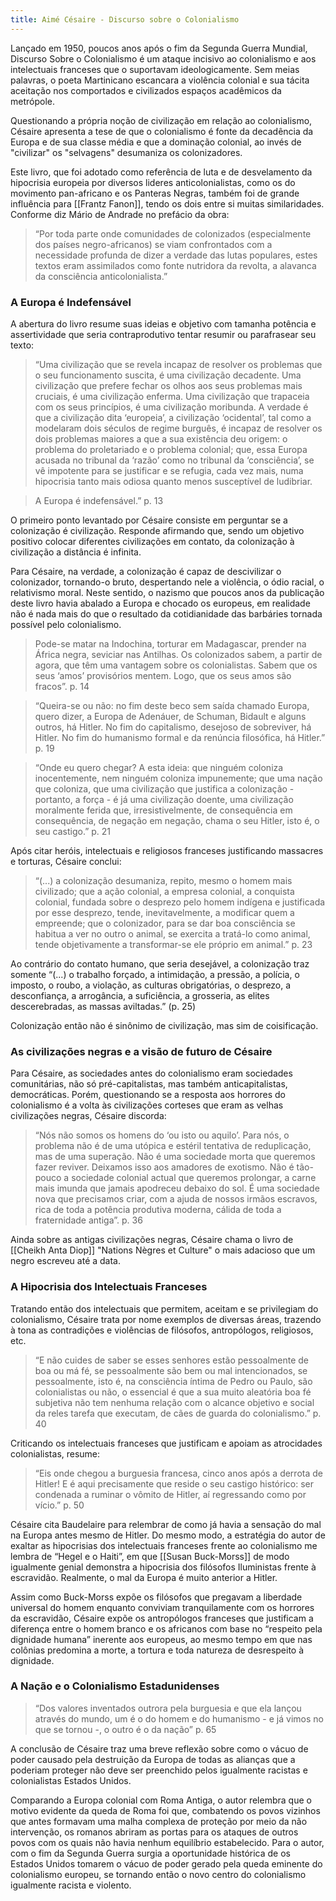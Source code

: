 ```yaml
---
title: Aimé Césaire - Discurso sobre o Colonialismo
---
```


Lançado em 1950, poucos anos após o fim da Segunda Guerra Mundial, Discurso Sobre o Colonialismo é um ataque incisivo ao colonialismo e aos intelectuais franceses que o suportavam ideologicamente. Sem meias palavras, o poeta Martinicano escancara a violência colonial e sua tácita aceitação nos comportados e civilizados espaços acadêmicos da metrópole. 

Questionando a própria noção de civilização em relação ao colonialismo, Césaire apresenta a tese de que o colonialismo é fonte da decadência da Europa e de sua classe média e que a dominação colonial, ao invés de "civilizar" os "selvagens" desumaniza os colonizadores. 

Este livro, que foi adotado como referência de luta e de desvelamento da hipocrisia europeia por diversos lideres anticolonialistas, como os do movimento pan-africano e os Panteras Negras, também foi de grande influência para [[Frantz Fanon]], tendo os dois entre si muitas similaridades. Conforme diz Mário de Andrade no prefácio da obra: 

> “Por toda parte onde comunidades de colonizados (especialmente dos países negro-africanos) se viam confrontados com a necessidade profunda de dizer a verdade das lutas populares, estes textos eram assimilados como fonte nutridora da revolta, a alavanca da consciência anticolonialista.” 

### A Europa é Indefensável

A abertura do livro resume suas ideias e objetivo com tamanha potência e assertividade que seria contraprodutivo tentar resumir ou parafrasear seu texto:

> “Uma civilização que se revela incapaz de resolver os problemas que o seu funcionamento suscita, é uma civilização decadente. 
> Uma civilização que prefere fechar os olhos aos seus problemas mais cruciais, é uma civilização enferma.
> Uma civilização que trapaceia com os seus princípios, é uma civilização moribunda.
> A verdade é que a civilização dita ‘europeia’, a civilização ‘ocidental’, tal como a modelaram dois séculos de regime burguês, é incapaz de resolver os dois problemas maiores a que a sua existência deu origem: o problema do proletariado e o problema colonial; que, essa Europa acusada no tribunal da ‘razão’ como no tribunal da ‘consciência’, se vê impotente para se justificar e se refugia, cada vez mais, numa hipocrisia tanto mais odiosa quanto menos susceptível de ludibriar. 

> A Europa é indefensável.” p. 13

O primeiro ponto levantado por Césaire consiste em perguntar se a colonização é civilização. Responde afirmando que, sendo um objetivo positivo colocar diferentes civilizações em contato, da colonização à civilização a distância é infinita.

Para Césaire, na verdade, a colonização é capaz de descivilizar o colonizador, tornando-o bruto, despertando nele a violência, o ódio racial, o relativismo moral. Neste sentido, o nazismo que poucos anos da publicação deste livro havia abalado a Europa e chocado os europeus, em realidade não é nada mais do que o resultado da cotidianidade das barbáries tornada possível pelo colonialismo. 

> Pode-se matar na Indochina, torturar em Madagascar, prender na África negra, seviciar nas Antilhas. Os colonizados sabem, a partir de agora, que têm uma vantagem sobre os colonialistas.  Sabem que os seus ‘amos’ provisórios mentem. 
> Logo, que os seus amos são fracos”. p. 14

> “Queira-se ou não: no fim deste beco sem saída chamado Europa, quero dizer, a Europa de Adenáuer, de Schuman, Bidault e alguns outros, há Hitler. No fim do capitalismo, desejoso de sobreviver, há Hitler. No fim do humanismo formal e da renúncia filosófica, há Hitler.” p. 19

>  “Onde eu quero chegar? A esta ideia: que ninguém coloniza inocentemente, nem ninguém coloniza impunemente; que uma nação que coloniza, que uma civilização que justifica a colonização - portanto, a força - é já uma civilização doente, uma civilização moralmente ferida que, irresistivelmente, de consequência em consequência, de negação em negação, chama o seu Hitler, isto é, o seu castigo.” p. 21

Após citar heróis, intelectuais e religiosos franceses justificando massacres e torturas, Césaire conclui:
> “(...) a colonização desumaniza, repito, mesmo o homem mais civilizado; que a ação colonial, a empresa colonial, a conquista colonial, fundada sobre o desprezo pelo homem indígena e justificada por esse desprezo, tende, inevitavelmente, a modificar quem a empreende; que o colonizador, para se dar boa consciência se habitua a ver no outro o animal, se exercita a tratá-lo como animal, tende objetivamente a transformar-se ele próprio em animal.” p. 23

Ao contrário do contato humano, que seria desejável, a colonização traz somente “(...) o trabalho forçado, a intimidação, a pressão, a polícia, o imposto, o roubo, a violação, as culturas obrigatórias, o desprezo, a desconfiança, a arrogância, a suficiência, a grosseria, as elites descerebradas, as massas aviltadas.” (p. 25)

Colonização então não é sinônimo de civilização, mas sim de coisificação. 


### As civilizações negras e a visão de futuro de Césaire

Para Césaire, as sociedades antes do colonialismo eram sociedades comunitárias, não só pré-capitalistas, mas também anticapitalistas, democráticas. Porém, questionando se a resposta aos horrores do colonialismo é a volta às civilizações corteses que eram as velhas civilizações negras, Césaire discorda:

> “Nós não somos os homens do ‘ou isto ou aquilo’. Para nós, o problema não é de uma utópica e estéril tentativa de reduplicação, mas de uma superação. Não é uma sociedade morta que queremos fazer reviver. Deixamos isso aos amadores de exotismo. Não é tão-pouco a sociedade colonial actual que queremos prolongar, a carne mais imunda que jamais apodreceu debaixo do sol. É uma sociedade nova que precisamos criar, com a ajuda de nossos irmãos escravos, rica de toda a potência produtiva moderna, cálida de toda a fraternidade antiga”. p. 36

Ainda sobre as antigas civilizações negras, Césaire chama o livro de [[Cheikh Anta Diop]] "Nations Nègres et Culture" o mais adacioso que um negro escreveu até a data.

### A Hipocrisia dos Intelectuais Franceses

Tratando então dos intelectuais que permitem, aceitam e se privilegiam do colonialismo, Césaire trata por nome exemplos de diversas áreas, trazendo à tona as contradições e violências de filósofos, antropólogos, religiosos, etc. 

> “E não cuides de saber se esses senhores estão pessoalmente de boa ou má fé, se pessoalmente são bem ou mal intencionados, se pessoalmente, isto é, na consciência íntima de Pedro ou Paulo, são colonialistas ou não, o essencial é que a sua muito aleatória boa fé subjetiva não tem nenhuma relação com o alcance objetivo e social da reles tarefa que executam, de cães de guarda do colonialismo.” p. 40

Criticando os intelectuais franceses que justificam e apoiam as atrocidades colonialistas, resume:
> “Eis onde chegou a burguesia francesa, cinco anos após a derrota de Hitler! E é aqui precisamente que reside o seu castigo histórico: ser condenada a ruminar o vômito de Hitler, aí regressando como por vício.” p. 50

Césaire cita Baudelaire para relembrar de como já havia a sensação do mal na Europa antes mesmo de Hitler. Do mesmo modo, a estratégia do autor de exaltar as hipocrisias dos intelectuais franceses frente ao colonialismo me lembra de “Hegel e o Haiti”, em que [[Susan Buck-Morss]] de modo igualmente genial demonstra a hipocrisia dos filósofos Iluministas frente à escravidão. Realmente, o mal da Europa é muito anterior a Hitler. 

Assim como Buck-Morss expõe os filósofos que pregavam a liberdade universal do homem enquanto conviviam tranquilamente com os horrores da escravidão, Césaire expõe os antropólogos franceses que justificam a diferença entre o homem branco e os africanos com base no “respeito pela dignidade humana” inerente aos europeus, ao mesmo tempo em que nas colônias predomina a morte, a tortura e toda natureza de desrespeito à dignidade. 

### A Nação e o Colonialismo Estadunidenses

> “Dos valores inventados outrora pela burguesia e que ela lançou através do mundo, um é o do homem e do humanismo - e já vimos no que se tornou -, o outro é o da nação” p. 65

A conclusão de Césaire traz uma breve reflexão sobre como o vácuo de poder causado pela destruição da Europa de todas as alianças que a poderiam proteger não deve ser preenchido pelos igualmente racistas e colonialistas Estados Unidos. 

Comparando a Europa colonial com Roma Antiga, o autor relembra que o motivo evidente da queda de Roma foi que, combatendo os povos vizinhos que antes formavam uma malha complexa de proteção por meio da não intervenção, os romanos abriram as portas para os ataques de outros povos com os quais não havia nenhum equilíbrio estabelecido. Para o autor, com o fim da Segunda Guerra surgia a oportunidade histórica de os Estados Unidos tomarem o vácuo de poder gerado pela queda eminente do colonialismo europeu, se tornando então o novo centro do colonialismo igualmente racista e violento. 


